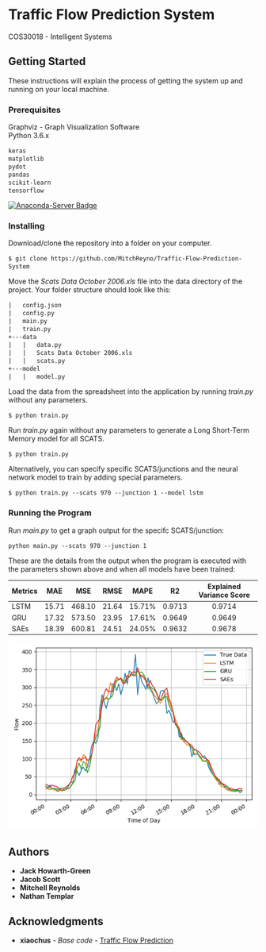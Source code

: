 # Traffic Flow Prediction System
COS30018 - Intelligent Systems

## Getting Started

These instructions will explain the process of getting the system up and running on your local machine.

### Prerequisites

Graphviz - Graph Visualization Software  
Python 3.6.x
```
keras
matplotlib
pydot
pandas
scikit-learn
tensorflow
```

[![Anaconda-Server Badge](https://anaconda.org/nathantemplar/tfps/badges/installer/env.svg)](https://anaconda.org/nathantemplar/tfps/2019.09.09.174828/download/tfps.yml)

### Installing

Download/clone the repository into a folder on your computer.
```
$ git clone https://github.com/MitchReyno/Traffic-Flow-Prediction-System
```

Move the *Scats Data October 2006.xls* file into the data directory of the project. Your folder structure should look like this:
```
|   config.json
|   config.py
|   main.py
|   train.py
+---data
|   |   data.py
|   |   Scats Data October 2006.xls
|   |   scats.py
+---model
|   |   model.py
```

Load the data from the spreadsheet into the application by running *train.py* without any parameters.
```
$ python train.py
```

Run *train.py* again without any parameters to generate a Long Short-Term Memory model for all SCATS.
```
$ python train.py
```

Alternatively, you can specify specific SCATS/junctions and the neural network model to train by adding special parameters.
```
$ python train.py --scats 970 --junction 1 --model lstm
```

### Running the Program

Run *main.py* to get a graph output for the specifc SCATS/junction:
```
python main.py --scats 970 --junction 1
```
These are the details from the output when the program is executed with the parameters shown above and when all models have been trained:  

| Metrics | MAE | MSE | RMSE | MAPE |  R2  | Explained Variance Score |
| ------- |:---:| :--:| :--: | :--: | :--: | :----------------------: |
| LSTM | 15.71 | 468.10 | 21.64 | 15.71% | 0.9713 | 0.9714 |
| GRU | 17.32 | 573.50 | 23.95 | 17.61% | 0.9649 | 0.9649 |
| SAEs | 18.39 | 600.81 | 24.51 | 24.05% | 0.9632 | 0.9678 |

![Graph](/TFPS/images/scats970-1.png)

## Authors

* **Jack Howarth-Green** 
* **Jacob Scott** 
* **Mitchell Reynolds** 
* **Nathan Templar** 

## Acknowledgments

* **xiaochus** - *Base code* - [Traffic Flow Prediction](https://github.com/xiaochus/TrafficFlowPrediction)